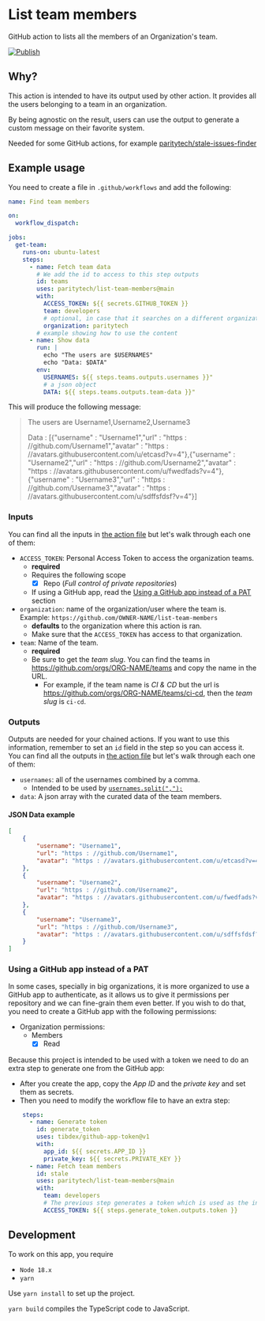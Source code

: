 
# List team members
GitHub action to lists all the members of an Organization's team.


[![Publish](https://github.com/paritytech/list-team-members/actions/workflows/publish.yml/badge.svg?branch=master)](https://github.com/paritytech/list-team-members/actions/workflows/publish.yml)

## Why?

This action is intended to have its output used by other action. It provides all the users belonging to a team in an organization.

By being agnostic on the result, users can use the output to generate a custom message on their favorite system.

Needed for some GitHub actions, for example [paritytech/stale-issues-finder](https://github.com/paritytech/stale-issues-finder)

## Example usage

You need to create a file in `.github/workflows` and add the following:

```yml
name: Find team members

on:
  workflow_dispatch:

jobs:
  get-team:
    runs-on: ubuntu-latest
    steps:
      - name: Fetch team data
        # We add the id to access to this step outputs
        id: teams
        uses: paritytech/list-team-members@main
        with:
          ACCESS_TOKEN: ${{ secrets.GITHUB_TOKEN }}
          team: developers
          # optional, in case that it searches on a different organization
          organization: paritytech
        # example showing how to use the content
      - name: Show data
        run: |
          echo "The users are $USERNAMES"
          echo "Data: $DATA"
        env:
          USERNAMES: ${{ steps.teams.outputs.usernames }}"
          # a json object
          DATA: ${{ steps.teams.outputs.team-data }}"
```

This will produce the following message:

> The users are Username1,Username2,Username3
> 
> Data :  [{"username" : "Username1","url" : "https : //github.com/Username1","avatar" : "https : //avatars.githubusercontent.com/u/etcasd?v=4"},{"username" : "Username2","url" : "https : //github.com/Username2","avatar" : "https : //avatars.githubusercontent.com/u/fwedfads?v=4"},{"username" : "Username3","url" : "https : //github.com/Username3","avatar" : "https : //avatars.githubusercontent.com/u/sdffsfdsf?v=4"}]

### Inputs
You can find all the inputs in [the action file](./action.yml) but let's walk through each one of them:

- `ACCESS_TOKEN`: Personal Access Token to access the organization teams.
  - **required**
  - Requires the following scope 
    - [x] Repo (_Full control of private repositories_) 
  - If using a GitHub app, read the [Using a GitHub app instead of a PAT](#using-a-github-app-instead-of-a-pat) section
- `organization`: name of the organization/user where the team is. Example: `https://github.com/OWNER-NAME/list-team-members`
  - **defaults** to the organization where this action is ran.
  - Make sure that the `ACCESS_TOKEN` has access to that organization.
- `team`: Name of the team.
  - **required**
  - Be sure to get the _team slug_. You can find the teams in https://github.com/orgs/ORG-NAME/teams and copy the name in the URL.
    - For example, if the team name is _CI & CD_ but the url is https://github.com/orgs/ORG-NAME/teams/ci-cd, then the _team slug_ is `ci-cd`.

### Outputs
Outputs are needed for your chained actions. If you want to use this information, remember to set an `id` field in the step so you can access it.
You can find all the outputs in [the action file](./action.yml) but let's walk through each one of them:
- `usernames`: all of the usernames combined by a comma. 
  - Intended to be used by [`usernames.split(",");`](https://www.w3schools.com/jsref/jsref_split.asp)
- `data`: A json array with the curated data of the team members.

#### JSON Data example
```json
[
    {
        "username": "Username1",
        "url": "https : //github.com/Username1",
        "avatar": "https : //avatars.githubusercontent.com/u/etcasd?v=4"
    },
    {
        "username": "Username2",
        "url": "https : //github.com/Username2",
        "avatar": "https : //avatars.githubusercontent.com/u/fwedfads?v=4"
    },
    {
        "username": "Username3",
        "url": "https : //github.com/Username3",
        "avatar": "https : //avatars.githubusercontent.com/u/sdffsfdsf?v=4"
    }
]
```

### Using a GitHub app instead of a PAT
In some cases, specially in big organizations, it is more organized to use a GitHub app to authenticate, as it allows us to give it permissions per repository and we can fine-grain them even better. If you wish to do that, you need to create a GitHub app with the following permissions:
- Organization permissions:
	- Members
		- [x] Read

Because this project is intended to be used with a token we need to do an extra step to generate one from the GitHub app:
- After you create the app, copy the *App ID* and the *private key* and set them as secrets.
- Then you need to modify the workflow file to have an extra step:
```yml
    steps:
      - name: Generate token
        id: generate_token
        uses: tibdex/github-app-token@v1
        with:
          app_id: ${{ secrets.APP_ID }}
          private_key: ${{ secrets.PRIVATE_KEY }}
      - name: Fetch team members
        id: stale
        uses: paritytech/list-team-members@main
        with:
          team: developers
          # The previous step generates a token which is used as the input for this action
          ACCESS_TOKEN: ${{ steps.generate_token.outputs.token }}
```

## Development
To work on this app, you require
- `Node 18.x`
- `yarn`

Use `yarn install` to set up the project.

`yarn build` compiles the TypeScript code to JavaScript.
